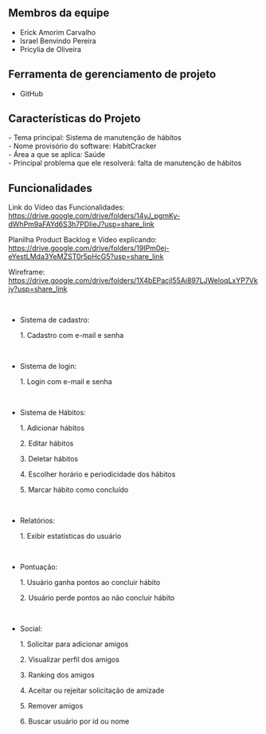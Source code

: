 
<h2>Membros da equipe</h2>

* Erick Amorim Carvalho 
* Israel Benvindo Pereira 
* Pricylia de Oliveira


<h2>Ferramenta de gerenciamento de projeto</h2>

* GitHub

<h2>Características do Projeto</h2>
- Tema principal: Sistema de manutenção de hábitos <br>
- Nome provisório do software: HabitCracker <br>
- Área a que se aplica: Saúde <br>
- Principal problema que ele resolverá: falta de manutenção de hábitos <br>

<h2>Funcionalidades</h2> 

Link do Vídeo das Funcionalidades: https://drive.google.com/drive/folders/14yJ_pgmKy-dWhPm9aFAYd6S3h7PDIieJ?usp=share_link

Planilha Product Backlog e Vídeo explicando: https://drive.google.com/drive/folders/19IPm0ej-eYestLMda3YeMZST0r5pHcG5?usp=share_link

Wireframe: https://drive.google.com/drive/folders/1X4bEPacjl55Ai897LJWeloqLxYP7Vkjy?usp=share_link

</br>

- Sistema de cadastro: <br>
    <p>1. Cadastro com e-mail e senha</p> </br>
  
- Sistema de login: </br>
    <p>1. Login com e-mail e senha </p> </br>
  
- Sistema de Hábitos: <br>
  <p>1. Adicionar hábitos</p> 
  <p>2. Editar hábitos</p>
  <p>3. Deletar hábitos</p> 
  <p>4. Escolher horário e periodicidade dos hábitos</p> 
  <p>5. Marcar hábito como concluído </p> <br>
  
- Relatórios: <br>
  <p>1. Exibir estatísticas do usuário</p> <br>
  
- Pontuação: <br> 
  <p>1. Usuário ganha pontos ao concluir hábito </p>
  <p>2. Usuário perde pontos ao não concluir hábito </p> <br> 
  
- Social: <br> 
    <p>1. Solicitar para adicionar amigos </p>
    <p>2. Visualizar perfil dos amigos </p> 
    <p>3. Ranking dos amigos </p>
    <p>4. Aceitar ou rejeitar solicitação de amizade </p>
    <p>5. Remover amigos </p>
    <p>6. Buscar usuário por id ou nome </p>
